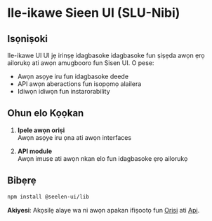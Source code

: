 # **Ile-ikawe Sieen UI (SLU-Nibi)**

## Isọniṣoki

Ile-ikawe UI UI jẹ irinṣẹ idagbasoke idagbasoke fun ṣiṣẹda awọn ẹrọ ailorukọ ati
awọn amugbooro fun Sisen UI. O pese:

- Awọn asọye iru fun idagbasoke deede
- API awọn aberactions fun isopọmọ alailera
- Idiwọn idiwọn fun instarorability

## Ohun elo Kọọkan

1. **Ipele awọn oriṣi**\
   Awọn asọye iru ọna ati awọn interfaces

2. **API module**\
   Awọn imuse ati awọn nkan elo fun idagbasoke ẹrọ ailorukọ

## Bibẹrẹ

```bash
npm install @seelen-ui/lib
```

**Akiyesi**: Akọsilẹ alaye wa ni awọn apakan ifiṣootọ fun
[Oriṣi](./library-types) ati [Api](./library-api).
